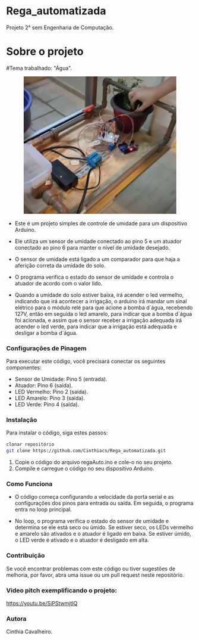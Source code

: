 # Rega_automatizada
Projeto 2° sem Engenharia de Computação.

# Sobre o projeto

#Tema trabalhado: "Água".

<div align="center">
  <img width= "411" alt="IMG_20230202_113442" src="https://github.com/Cinthiacs/Rega_automatizada/blob/main/regaAuto.png">
</div>

* Este é um projeto simples de controle de umidade para um dispositivo Arduino. 
* Ele utiliza um sensor de umidade conectado ao pino 5 e um atuador conectado ao pino 6 para manter o nível de umidade desejado. 
* O sensor de umidade está ligado a um comparador para que haja a aferição correta da umidade do solo.

* O programa verifica o estado do sensor de umidade e controla o atuador de acordo com o valor lido.

* Quando a umidade do solo estiver baixa, irá acender o led vermelho, indicando que irá acontecer a irrigação, o arduino irá mandar um sinal elétrico para o módulo relé para que acione a bomba d´água, recebendo 127V, então em seguida o led amarelo, para indicar que a bomba d´água foi acionada, e assim que o sensor receber a irrigação adequada irá acender o led verde, para indicar que a irrigação está adequada e desligar a bomba d´água. 



### Configurações de Pinagem

Para executar este código, você precisará conectar os seguintes componentes:

* Sensor de Umidade: Pino 5 (entrada).
* Atuador: Pino 6 (saída).
* LED Vermelho: Pino 2 (saída).
* LED Amarelo: Pino 3 (saída).
* LED Verde: Pino 4 (saída).

### Instalação
Para instalar o código, siga estes passos:

```bash
clonar repositório
git clone https://github.com/Cinthiacs/Rega_automatizada.git
```
1. Copie o código do arquivo regaAuto.ino e cole-o no seu projeto.
3. Compile e carregue o código no seu dispositivo Arduino.

### Como Funciona
 * O código começa configurando a velocidade da porta serial e as configurações dos pinos para entrada ou saída. Em seguida, o programa entra no loop principal.

* No loop, o programa verifica o estado do sensor de umidade e determina se ele está seco ou úmido. Se estiver seco, os LEDs vermelho e amarelo são ativados e o atuador é ligado em baixa. Se estiver úmido, o LED verde é ativado e o atuador é desligado em alta.

### Contribuição
Se você encontrar problemas com este código ou tiver sugestões de melhoria, por favor, abra uma issue ou um pull request neste repositório.


### Video pitch exemplificando o projeto:
https://youtu.be/SiPStwmjtIQ

### Autora

Cinthia Cavalheiro.
